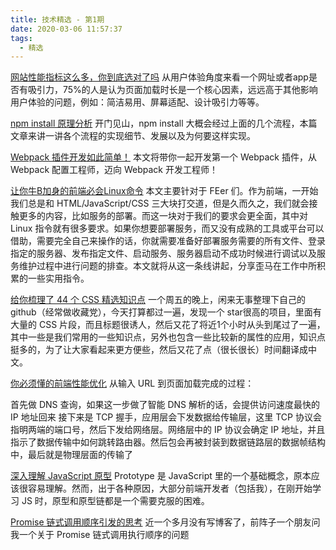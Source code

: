 ```yaml
---
title: 技术精选 - 第1期
date: 2020-03-06 11:57:37
tags:
  - 精选
---
```


[网站性能指标这么多，你到底选对了吗](https://mp.weixin.qq.com/s/ITb0IWzLPj715NUgL7C4HA)
从用户体验角度来看一个网址或者app是否有吸引力，75%的人是认为页面加载时长是一个核心因素，远远高于其他影响用户体验的问题，例如：简洁易用、屏幕适配、设计吸引力等等。

[npm install 原理分析](https://mp.weixin.qq.com/s/byX6V6fL9O1SuEdppZO2CA)
开门见山，npm install 大概会经过上面的几个流程，本篇文章来讲一讲各个流程的实现细节、发展以及为何要这样实现。

[Webpack 插件开发如此简单！](https://mp.weixin.qq.com/s/nimOuftziXCWHV61FfjWog)
本文将带你一起开发第一个 Webpack 插件，从 Webpack 配置工程师，迈向 Webpack 开发工程师！

[让你牛B加身的前端必会Linux命令](https://mp.weixin.qq.com/s/80UEbeEfPBV2LMmRqJFT7w)
本文主要针对于 FEer 们。作为前端，一开始我们总是和 HTML/JavaScript/CSS 三大块打交道，但是久而久之，我们就会接触更多的内容，比如服务的部署。而这一块对于我们的要求会更全面，其中对 Linux 指令就有很多要求。如果你想要部署服务，而又没有成熟的工具或平台可以借助，需要完全自己来操作的话，你就需要准备好部署服务需要的所有文件、登录指定的服务器、发布指定文件、启动服务、服务器启动不成功时候进行调试以及服务维护过程中进行问题的排查。本文就将从这一条线讲起，分享歪马在工作中所积累的一些实用指令。

[给你梳理了 44 个 CSS 精选知识点](https://mp.weixin.qq.com/s/Pw3VgFpijTYRkJyYPvlJgA)
一个周五的晚上，闲来无事整理下自己的 github（经常做收藏党），今天打算都过一遍，发现一个 star很高的项目，里面有大量的 CSS 片段，而且标题很诱人，然后又花了将近1个小时从头到尾过了一遍，其中一些是我们常用的一些知识点，另外也包含一些比较新的属性的应用，知识点挺多的，为了让大家看起来更方便些，然后又花了点（很长很长）时间翻译成中文。

[你必须懂的前端性能优化](https://mp.weixin.qq.com/s/DdbaiuZd4RbqUod0jhn_vg)
从输入 URL 到页面加载完成的过程：

首先做 DNS 查询，如果这一步做了智能 DNS 解析的话，会提供访问速度最快的 IP 地址回来
 接下来是 TCP 握手，应用层会下发数据给传输层，这里 TCP 协议会指明两端的端口号，然后下发给网络层。网络层中的 IP 协议会确定 IP 地址，并且指示了数据传输中如何跳转路由器。然后包会再被封装到数据链路层的数据帧结构中，最后就是物理层面的传输了

[深入理解 JavaScript 原型](https://mp.weixin.qq.com/s/qg9LNm3awHBao1Du5n6KMQ)
Prototype 是 JavaScript 里的一个基础概念，原本应该很容易理解。然而，出于各种原因，大部分前端开发者（包括我），在刚开始学习 JS 时，原型和原型链都是一个需要克服的困难。

[Promise 链式调用顺序引发的思考](https://mp.weixin.qq.com/s/zTVRIwmA_9oQ-Ea_b1oqqA)
近一个多月没有写博客了，前阵子一个朋友问我一个关于 Promise 链式调用执行顺序的问题
